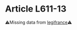 # Article L611-13

⚠️Missing data from [legifrance](https://www.legifrance.gouv.fr/codes/article_lc/LEGIARTI000006235308)⚠️